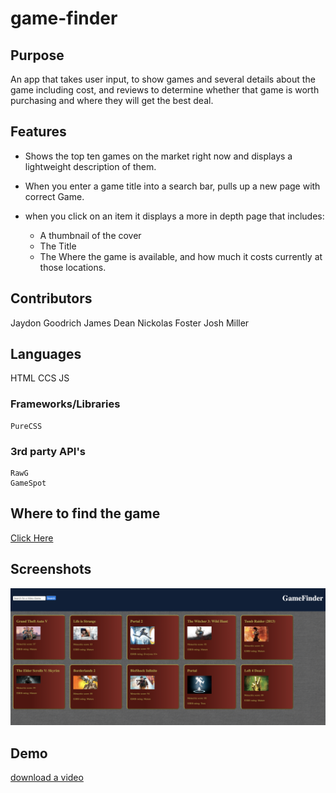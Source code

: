 # game-finder

## Purpose
  An app that takes user input, to show games and several details about the game including cost, and reviews to determine whether that game is worth purchasing and where they will get the best deal.
  
## Features
  * Shows the top ten games on the market right now and displays a lightweight description of them.
  
  * When you enter a game title into a search bar, pulls up a new page with correct Game.
  
  * when you click on an item it displays a more in depth page that includes:
  
    * A thumbnail of the cover
    * The Title
    * The Where the game is available, and how much it costs currently at those locations.
    
## Contributors

Jaydon Goodrich
James Dean
Nickolas Foster
Josh Miller

## Languages

HTML
CCS
JS

  ### Frameworks/Libraries
    PureCSS
  ### 3rd party API's
    RawG
    GameSpot
    
## Where to find the game

[Click Here](https://sithslave.github.io/game-finder/)

## Screenshots

![](assets/images/gamefinderSS.png)


## Demo

[download a video](assets/images/GameFinder.mp4)
